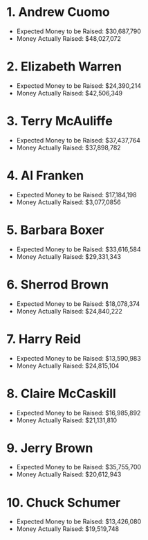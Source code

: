 # 1. Andrew Cuomo

* Expected Money to be Raised: $30,687,790
* Money Actually Raised: $48,027,072

# 2. Elizabeth Warren

* Expected Money to be Raised: $24,390,214
* Money Actually Raised: $42,506,349

# 3. Terry McAuliffe

* Expected Money to be Raised: $37,437,764
* Money Actually Raised: $37,898,782

# 4. Al Franken

* Expected Money to be Raised: $17,184,198
* Money Actually Raised: $3,077,0856

# 5. Barbara Boxer

* Expected Money to be Raised: $33,616,584
* Money Actually Raised: $29,331,343

# 6. Sherrod Brown

* Expected Money to be Raised: $18,078,374
* Money Actually Raised: $24,840,222

# 7. Harry Reid

* Expected Money to be Raised: $13,590,983
* Money Actually Raised: $24,815,104

# 8. Claire McCaskill

* Expected Money to be Raised: $16,985,892
* Money Actually Raised: $21,131,810

# 9. Jerry Brown

* Expected Money to be Raised: $35,755,700
* Money Actually Raised: $20,612,943

# 10. Chuck Schumer

* Expected Money to be Raised: $13,426,080
* Money Actually Raised: $19,519,748


